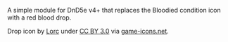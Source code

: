A simple module for DnD5e v4+ that replaces the Bloodied condition icon with a red blood drop.

Drop icon by [Lorc](https://lorcblog.blogspot.com/) under [CC BY 3.0](https://creativecommons.org/licenses/by/3.0/) via [game-icons.net](https://game-icons.net/1x1/lorc/drop.html).
